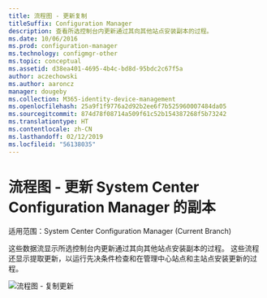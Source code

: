 ```yaml
---
title: 流程图 - 更新复制
titleSuffix: Configuration Manager
description: 查看所选控制台内更新通过其向其他站点安装副本的过程。
ms.date: 10/06/2016
ms.prod: configuration-manager
ms.technology: configmgr-other
ms.topic: conceptual
ms.assetid: d38ea401-4695-4b4c-bd8d-95bdc2c67f5a
author: aczechowski
ms.author: aaroncz
manager: dougeby
ms.collection: M365-identity-device-management
ms.openlocfilehash: 25a9f1f9776a2d92b2ee6f7b525960007484da05
ms.sourcegitcommit: 874d78f08714a509f61c52b154387268f5b73242
ms.translationtype: HT
ms.contentlocale: zh-CN
ms.lasthandoff: 02/12/2019
ms.locfileid: "56138035"
---
```

# <a name="flowchart---update-replication-for-system-center-configuration-manager"></a>流程图 - 更新 System Center Configuration Manager 的副本

适用范围：System Center Configuration Manager (Current Branch)

这些数据流显示所选控制台内更新通过其向其他站点安装副本的过程。 这些流程还显示提取更新，以运行先决条件检查和在管理中心站点和主站点安装更新的过程。  

 ![流程图 - 复制更新](media/Flowchart---Replicate-updates.png)  
